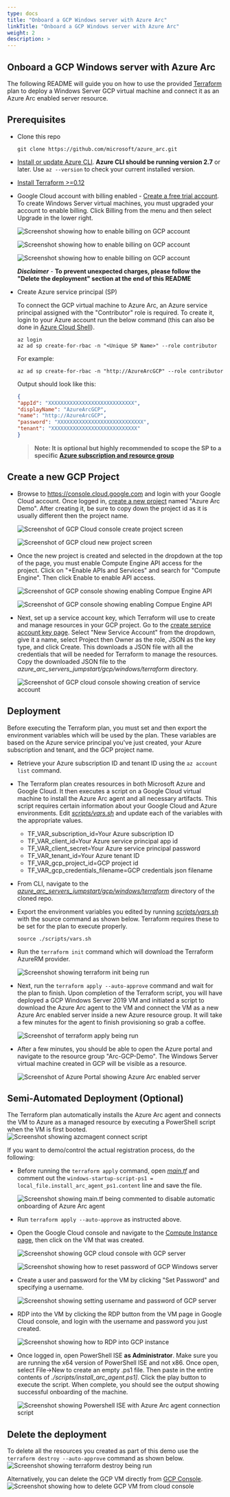 ```yaml
---
type: docs
title: "Onboard a GCP Windows server with Azure Arc"
linkTitle: "Onboard a GCP Windows server with Azure Arc"
weight: 2
description: >
---
```


## Onboard a GCP Windows server with Azure Arc

The following README will guide you on how to use the provided [Terraform](https://www.terraform.io/) plan to deploy a Windows Server GCP virtual machine and connect it as an Azure Arc enabled server resource.

## Prerequisites

* Clone this repo

    ```console
    git clone https://github.com/microsoft/azure_arc.git
    ```

* [Install or update Azure CLI](https://docs.microsoft.com/en-us/cli/azure/install-azure-cli?view=azure-cli-latest). **Azure CLI should be running version 2.7** or later. Use ```az --version``` to check your current installed version.

* [Install Terraform >=0.12](https://learn.hashicorp.com/terraform/getting-started/install.html)

* Google Cloud account with billing enabled - [Create a free trial account](https://cloud.google.com/free). To create Windows Server virtual machines, you must upgraded your account to enable billing. Click Billing from the menu and then select Upgrade in the lower right.

    ![Screenshot showing how to enable billing on GCP account](./29.png)

    ![Screenshot showing how to enable billing on GCP account](./30.png)

    ![Screenshot showing how to enable billing on GCP account](./32.png)

    ***Disclaimer*** - **To prevent unexpected charges, please follow the "Delete the deployment" section at the end of this README**

* Create Azure service principal (SP)

    To connect the GCP virtual machine to Azure Arc, an Azure service principal assigned with the "Contributor" role is required. To create it, login to your Azure account run the below command (this can also be done in [Azure Cloud Shell](https://shell.azure.com/)).

    ```console
    az login
    az ad sp create-for-rbac -n "<Unique SP Name>" --role contributor
    ```

    For example:

    ```console
    az ad sp create-for-rbac -n "http://AzureArcGCP" --role contributor
    ```

    Output should look like this:

    ```json
    {
    "appId": "XXXXXXXXXXXXXXXXXXXXXXXXXXXX",
    "displayName": "AzureArcGCP",
    "name": "http://AzureArcGCP",
    "password": "XXXXXXXXXXXXXXXXXXXXXXXXXXXX",
    "tenant": "XXXXXXXXXXXXXXXXXXXXXXXXXXXX"
    }
    ```

    > **Note: It is optional but highly recommended to scope the SP to a specific [Azure subscription and resource group](https://docs.microsoft.com/en-us/cli/azure/ad/sp?view=azure-cli-latest)**

## Create a new GCP Project

* Browse to <https://console.cloud.google.com> and login with your Google Cloud account. Once logged in, [create a new project](https://cloud.google.com/resource-manager/docs/creating-managing-projects) named "Azure Arc Demo". After creating it, be sure to copy down the project id as it is usually different then the project name.

    ![Screenshot of GCP Cloud console create project screen](./01.png)

    ![Screenshot of GCP cloud new project screen](./02.png)

* Once the new project is created and selected in the dropdown at the top of the page, you must enable Compute Engine API access for the project. Click on "+Enable APIs and Services" and search for "Compute Engine". Then click Enable to enable API access.

    ![Screenshot of GCP console showing enabling Compue Engine API](./03.png)

    ![Screenshot of GCP console showing enabling Compue Engine API](./04.png)

* Next, set up a service account key, which Terraform will use to create and manage resources in your GCP project. Go to the [create service account key page](https://console.cloud.google.com/apis/credentials/serviceaccountkey). Select "New Service Account" from the dropdown, give it a name, select Project then Owner as the role, JSON as the key type, and click Create. This downloads a JSON file with all the credentials that will be needed for Terraform to manage the resources. Copy the downloaded JSON file to the *azure_arc_servers_jumpstart/gcp/windows/terraform* directory.

    ![Screenshot of GCP cloud console showing creation of service account](./05.png)

## Deployment

Before executing the Terraform plan, you must set and then export the environment variables which will be used by the plan. These variables are based on the Azure service principal you've just created, your Azure subscription and tenant, and the GCP project name.

* Retrieve your Azure subscription ID and tenant ID using the ```az account list``` command.

* The Terraform plan creates resources in both Microsoft Azure and Google Cloud. It then executes a script on a Google Cloud virtual machine to install the Azure Arc agent and all necessary artifacts. This script requires certain information about your Google Cloud and Azure environments. Edit [*scripts/vars.sh*](https://github.com/microsoft/azure_arc/blob/main/azure_arc_servers_jumpstart/gcp/windows/terraform/scripts/vars.sh) and update each of the variables with the appropriate values.

  * TF_VAR_subscription_id=Your Azure subscription ID
  * TF_VAR_client_id=Your Azure service principal app id
  * TF_VAR_client_secret=Your Azure service principal password
  * TF_VAR_tenant_id=Your Azure tenant ID
  * TF_VAR_gcp_project_id=GCP project id
  * TF_VAR_gcp_credentials_filename=GCP credentials json filename

* From CLI, navigate to the [*azure_arc_servers_jumpstart/gcp/windows/terraform*](https://github.com/microsoft/azure_arc/tree/main/azure_arc_servers_jumpstart/gcp/windows/terraform) directory of the cloned repo.

* Export the environment variables you edited by running [*scripts/vars.sh*](https://github.com/microsoft/azure_arc/blob/main/azure_arc_servers_jumpstart/gcp/windows/terraform/scripts/vars.sh) with the source command as shown below. Terraform requires these to be set for the plan to execute properly.

    ```console
    source ./scripts/vars.sh
    ```

* Run the ```terraform init``` command which will download the Terraform AzureRM provider.

    ![Screenshot showing terraform init being run](./08.png)

* Next, run the ```terraform apply --auto-approve``` command and wait for the plan to finish. Upon completion of the Terraform script, you will have deployed a GCP Windows Server 2019 VM and initiated a script to download the Azure Arc agent to the VM and connect the VM as a new Azure Arc enabled server inside a new Azure resource group. It will take a few minutes for the agent to finish provisioning so grab a coffee.

    ![Screenshot of terraform apply being run](./09.png)

* After a few minutes, you should be able to open the Azure portal and navigate to the resource group "Arc-GCP-Demo". The Windows Server virtual machine created in GCP will be visible as a resource.

    ![Screenshot of Azure Portal showing Azure Arc enabled server](./33.png)

## Semi-Automated Deployment (Optional)

The Terraform plan automatically installs the Azure Arc agent and connects the VM to Azure as a managed resource by executing a PowerShell script when the VM is first booted.
    ![Screenshot showing azcmagent connect script](./12.png)

If you want to demo/control the actual registration process, do the following:

* Before running the ```terraform apply``` command, open [*main.tf*](https://github.com/microsoft/azure_arc/blob/main/azure_arc_servers_jumpstart/gcp/windows/terraform/main.tf) and comment out the ```windows-startup-script-ps1 = local_file.install_arc_agent_ps1.content``` line and save the file.

    ![Screenshot showing main.tf being commented to disable automatic onboarding of Azure Arc agent](./13.png)

* Run ```terraform apply --auto-approve``` as instructed above.

* Open the Google Cloud console and navigate to the [Compute Instance page](https://console.cloud.google.com/compute/instances), then click on the VM that was created.

    ![Screenshot showing GCP cloud console with GCP server](./14.png)

    ![Screenshot showing how to reset password of GCP Windows server](./15.png)

* Create a user and password for the VM by clicking "Set Password" and specifying a username.

    ![Screenshot showing setting username and password of GCP server](./17.png)

* RDP into the VM by clicking the RDP button from the VM page in Google Cloud console, and login with the username and password you just created.

    ![Screenshot showing how to RDP into GCP instance](./18.png)

* Once logged in, open PowerShell ISE **as Administrator**. Make sure you are running the x64 version of PowerShell ISE and not x86. Once open, select File->New to create an empty .ps1 file. Then paste in the entire contents of *./scripts/install_arc_agent.ps1]*. Click the play button to execute the script. When complete, you should see the output showing successful onboarding of the machine.

    ![Screenshot showing Powershell ISE with Azure Arc agent connection script](./19.png)

## Delete the deployment

To delete all the resources you created as part of this demo use the ```terraform destroy --auto-approve``` command as shown below.
    ![Screenshot showing terraform destroy being run](./11.png)

Alternatively, you can delete the GCP VM directly from [GCP Console](https://console.cloud.google.com/compute/instances).
    ![Screenshot showing how to delete GCP VM from cloud console](./16.png)
